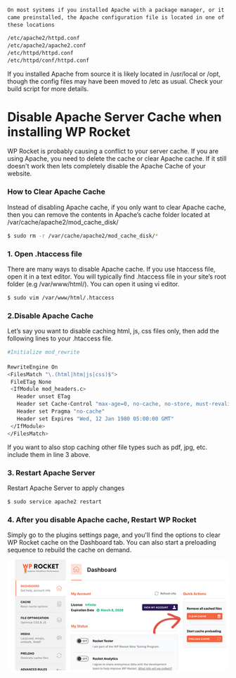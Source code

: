 `On most systems if you installed Apache with a package manager, or it came preinstalled, the Apache configuration file is located in one of these locations`
 ```bash
 /etc/apache2/httpd.conf
 /etc/apache2/apache2.conf
 /etc/httpd/httpd.conf 
 /etc/httpd/conf/httpd.conf
 ```
 If you installed Apache from source it is likely located in /usr/local or /opt, though the config files may have been moved to /etc as usual. Check your build script for more details.

# Disable Apache Server Cache when installing WP Rocket

WP Rocket is probably causing a conflict to your server cache. If you are using Apache, you need to delete the cache or clear Apache cache. If it still doesn't work then lets completely disable the Apache Cache of your website. 

### How to Clear Apache Cache
Instead of disabling Apache cache, if you only want to clear Apache cache, then you can remove the contents in Apache’s cache folder located at /var/cache/apache2/mod_cache_disk/
 ```bash
 $ sudo rm -r /var/cache/apache2/mod_cache_disk/*
 ```
### 1. Open .htaccess file
There are many ways to disable Apache cache. If you use htaccess file, open it in a text editor.
You will typically find .htaccess file in your site’s root folder (e.g /var/www/html/). You can open it using vi editor.
 ```bash
 $ sudo vim /var/www/html/.htaccess
 ``` 

### 2.Disable Apache Cache
Let’s say you want to disable caching html, js, css files only, then add the following lines to your .htaccess file.
 ```bash
 #Initialize mod_rewrite

 RewriteEngine On
 <FilesMatch "\.(html|htm|js|css)$">
  FileETag None
  <IfModule mod_headers.c>
    Header unset ETag
    Header set Cache-Control "max-age=0, no-cache, no-store, must-revalidate"
    Header set Pragma "no-cache"
    Header set Expires "Wed, 12 Jan 1980 05:00:00 GMT"
  </IfModule>
 </FilesMatch>
 ```

If you want to also stop caching other file types such as pdf, jpg, etc. include them in line 3 above.

### 3. Restart Apache Server
Restart Apache Server to apply changes

```bash
$ sudo service apache2 restart
```

### 4. After you disable Apache cache, Restart WP Rocket
Simply go to the plugins settings page, and you'll find the options to clear WP Rocket cache on the Dashboard tab. You can also start a preloading sequence to rebuild the cache on demand. 

![](Img/WP-Restart.PNG)

